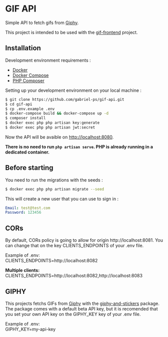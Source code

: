 # GIF API

Simple API to fetch gifs from [Giphy](https://giphy.com/).

This project is intended to be used with the [gif-frontend](https://github.com/gabriel-ps/gif-frontend "gif-frontend") project.

## Installation

Development environment requirements :
- [Docker](https://www.docker.com)
- [Docker Compose](https://docs.docker.com/compose/install/)
- [PHP Composer](https://getcomposer.org/)

Setting up your development environment on your local machine :
```bash
$ git clone https://github.com/gabriel-ps/gif-api.git
$ cd gif-api
$ cp .env.example .env
$ docker-compose build && docker-compose up -d
$ composer install
$ docker exec php php artisan key:generate
$ docker exec php php artisan jwt:secret
```

Now the API will be avaible on [http://localhost:8080](http://localhost:8080).

**There is no need to run ```php artisan serve```. PHP is already running in a dedicated container.**

## Before starting
You need to run the migrations with the seeds :
```bash
$ docker exec php php artisan migrate --seed
```

This will create a new user that you can use to sign in :
```yml
Email: test@test.com
Password: 123456
```

## CORs
By default, CORs policy is going to allow for origin http://localhost:8081. You can change that on the key CLIENTS_ENDPOINTS of your .env file.

Example of .env:\
CLIENTS_ENDPOINTS=http://localhost:8082

**Multiple clients:**\
CLIENTS_ENDPOINTS=http://localhost:8082,http://localhost:8083

## GIPHY
This projects fetchs GIFs from [Giphy](https://giphy.com/) with the [giphy-and-stickers](https://github.com/romeroqe/giphy-and-stickers "romeroqe/giphy-and-stickers") package. The package comes with a default beta API key, but it is recomended that you set your own API key on the GIPHY_KEY key of your .env file.

Example of .env:\
GIPHY_KEY=my-api-key
